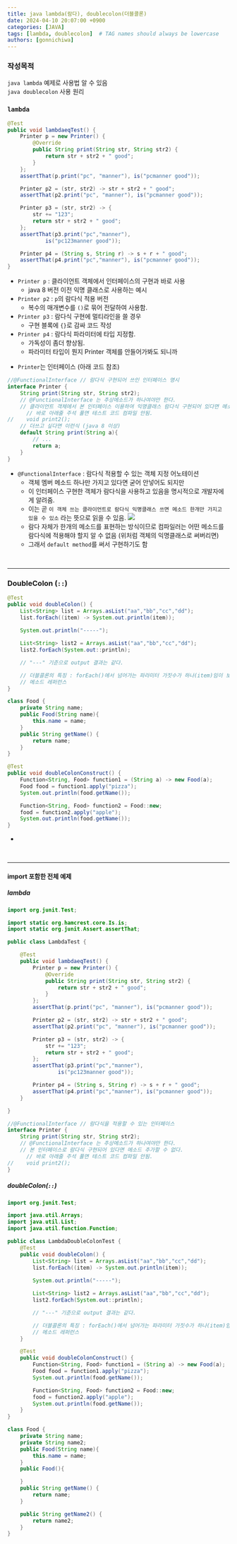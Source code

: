 ```yaml
---
title: java lambda(람다), doublecolon(더블콜론)
date: 2024-04-10 20:07:00 +0900
categories: [JAVA]
tags: [lambda, doublecolon]  # TAG names should always be lowercase
authors: [gonnichiwa]
---
```


### 작성목적
`java lambda` 예제로 사용법 알 수 있음  
`java doublecolon` 사용 원리

### `lambda`

```java
@Test
public void lambdaeqTest() {
    Printer p = new Printer() {
        @Override
        public String print(String str, String str2) {
            return str + str2 + " good";
        }
    };
    assertThat(p.print("pc", "manner"), is("pcmanner good"));

    Printer p2 = (str, str2) -> str + str2 + " good";
    assertThat(p2.print("pc", "manner"), is("pcmanner good"));

    Printer p3 = (str, str2) -> {
        str += "123";
        return str + str2 + " good";
    };
    assertThat(p3.print("pc","manner"),
            is("pc123manner good"));

    Printer p4 = (String s, String r) -> s + r + " good";
    assertThat(p4.print("pc","manner"), is("pcmanner good"));
}
```
+ `Printer p` : 클라이언트 객체에서 인터페이스의 구현과 바로 사용 
  - java 8 버전 이전 익명 클래스로 사용하는 예시
+ `Printer p2` : `p`의 람다식 적용 버전
  - 복수의 매개변수를 `()`로 묶어 전달하여 사용함.
+ `Printer p3` : 람다식 구현에 멀티라인을 쓸 경우
  - 구현 블록에 `{}`로 감싸 코드 작성
+ `Printer p4` : 람다식 파라미터에 타입 지정함.
  - 가독성이 좀더 향상됨. 
  - 파라미터 타입이 뭔지 Printer 객체를 안들어가봐도 되니까

- `Printer`는 인터페이스 (아래 코드 참조)
```java
//@FunctionalInterface // 람다식 구현되어 쓰인 인터페이스 명시
interface Printer {
    String print(String str, String str2);
    // @FunctionalInterface 는 추상메소드가 하나여야만 한다.
    // 클라이언트 객체에서 본 인터페이스 이용하여 익명클래스 람다식 구현되어 있다면 메소드 추가할 수 없다.
      // 바로 아래줄 주석 풀면 테스트 코드 컴파일 안됨.
//    void print2();
    // 더쓰고 싶다면 이런식 (java 8 이상)
    default String print(String a){
        // ...
        return a;
    }
}
```
+ `@FunctionalInterface` : 람다식 적용할 수 있는 객체 지정 어노테이션
  - 객체 멤버 메소드 하나만 가지고 있다면 굳어 안넣어도 되지만
  - 이 인터페이스 구현한 객체가 람다식을 사용하고 있음을 명시적으로 개발자에게 알려줌.
  - 이는 곧 `이 객체 쓰는 클라이언트로 람다식 익명클래스 쓰면 메소드 한개만 가지고 있을 수 있소` 라는 뜻으로 읽을 수 있음.
  ![](https://blog.kakaocdn.net/dn/dzHGuE/btsGvtfuJv9/GXOkqfEvk1KbHQIVuPptJ0/img.png)
  - 람다 자체가 한개의 메소드를 표현하는 방식이므로 컴파일러는 어떤 메소드를 람다식에 적용해야 할지 알 수 없음 (위처럼 객체의 익명클래스로 써버리면)
  - 그래서 `default method`를 써서 구현하기도 함


<br/>

---

### DoubleColon (`::`)

```java
@Test
public void doubleColon() {
    List<String> list = Arrays.asList("aa","bb","cc","dd");
    list.forEach((item) -> System.out.println(item));
    
    System.out.println("-----");

    List<String> list2 = Arrays.asList("aa","bb","cc","dd");
    list2.forEach(System.out::println);

    // "---" 기준으로 output 결과는 같다.

    // 더블콜론의 특징 : forEach()에서 넘어가는 파라미터 가짓수가 하나(item)임이 보장된다.
    // 메소드 레퍼런스
}
```

```java
class Food {
    private String name;
    public Food(String name){
        this.name = name;
    }
    public String getName() {
        return name;
    }
}

@Test
public void doubleColonConstruct() {
    Function<String, Food> function1 = (String a) -> new Food(a);
    Food food = function1.apply("pizza");
    System.out.println(food.getName());

    Function<String, Food> function2 = Food::new;
    food = function2.apply("apple");
    System.out.println(food.getName());
}
```
- 



<br/>

---


#### import 포함한 전체 예제

##### lambda
```java
import org.junit.Test;

import static org.hamcrest.core.Is.is;
import static org.junit.Assert.assertThat;

public class LambdaTest {

    @Test
    public void lambdaeqTest() {
        Printer p = new Printer() {
            @Override
            public String print(String str, String str2) {
                return str + str2 + " good";
            }
        };
        assertThat(p.print("pc", "manner"), is("pcmanner good"));

        Printer p2 = (str, str2) -> str + str2 + " good";
        assertThat(p2.print("pc", "manner"), is("pcmanner good"));

        Printer p3 = (str, str2) -> {
            str += "123";
            return str + str2 + " good";
        };
        assertThat(p3.print("pc","manner"),
                is("pc123manner good"));

        Printer p4 = (String s, String r) -> s + r + " good";
        assertThat(p4.print("pc","manner"), is("pcmanner good"));
    }

}

//@FunctionalInterface // 람다식을 적용할 수 있는 인터페이스
interface Printer {
    String print(String str, String str2);
    // @FunctionalInterface 는 추상메소드가 하나여야만 한다.
    // 본 인터페이스로 람다식 구현되어 있다면 메소드 추가할 수 없다.
      // 바로 아래줄 주석 풀면 테스트 코드 컴파일 안됨.
//    void print2();
}
```

##### doubleColon(`::`)
```java
import org.junit.Test;

import java.util.Arrays;
import java.util.List;
import java.util.function.Function;

public class LambdaDoubleColonTest {
    @Test
    public void doubleColon() {
        List<String> list = Arrays.asList("aa","bb","cc","dd");
        list.forEach((item) -> System.out.println(item));
        
        System.out.println("-----");

        List<String> list2 = Arrays.asList("aa","bb","cc","dd");
        list2.forEach(System.out::println);

        // "---" 기준으로 output 결과는 같다.

        // 더블콜론의 특징 : forEach()에서 넘어가는 파라미터 가짓수가 하나(item)임이 보장된다.
        // 메소드 레퍼런스
    }

    @Test
    public void doubleColonConstruct() {
        Function<String, Food> function1 = (String a) -> new Food(a);
        Food food = function1.apply("pizza");
        System.out.println(food.getName());

        Function<String, Food> function2 = Food::new;
        food = function2.apply("apple");
        System.out.println(food.getName());
    }
}

class Food {
    private String name;
    private String name2;
    public Food(String name){
        this.name = name;
    }
    public Food(){

    }
    public String getName() {
        return name;
    }

    public String getName2() {
        return name2;
    }
}
```